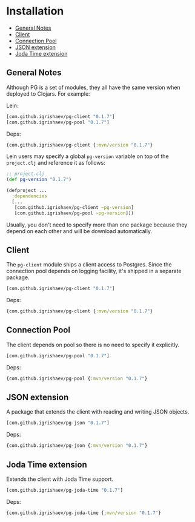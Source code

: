 # Installation

<!-- toc -->

- [General Notes](#general-notes)
- [Client](#client)
- [Connection Pool](#connection-pool)
- [JSON extension](#json-extension)
- [Joda Time extension](#joda-time-extension)

<!-- tocstop -->

## General Notes

Although PG is a set of modules, they all have the same version when deployed to
Clojars. For example:

Lein:

~~~clojure
[com.github.igrishaev/pg-client "0.1.7"]
[com.github.igrishaev/pg-pool "0.1.7"]
~~~

Deps:

~~~clojure
{com.github.igrishaev/pg-client {:mvn/version "0.1.7"}
~~~

Lein users may specify a global `pg-version` variable on top of the
`project.clj` and reference it as follows:

~~~clojure
;; project.clj
(def pg-version "0.1.7")

(defproject ...
  :dependencies
  [...
   [com.github.igrishaev/pg-client ~pg-version]
   [com.github.igrishaev/pg-pool ~pg-version]])
~~~

Usually, you don't need to specify more than one package because they depend on
each other and will be download automatically.

## Client

The `pg-client` module ships a client access to Postgres. Since the connection
pool depends on logging facility, it's shipped in a separate package.

~~~clojure
[com.github.igrishaev/pg-client "0.1.7"]
~~~

Deps:

~~~clojure
{com.github.igrishaev/pg-client {:mvn/version "0.1.7"}
~~~

## Connection Pool

The client depends on pool so there is no need to specify it explicitly.

~~~clojure
[com.github.igrishaev/pg-pool "0.1.7"]
~~~

Deps:

~~~clojure
{com.github.igrishaev/pg-pool {:mvn/version "0.1.7"}
~~~

## JSON extension

A package that extends the client with reading and writing JSON objects.

~~~clojure
[com.github.igrishaev/pg-json "0.1.7"]
~~~

Deps:

~~~clojure
{com.github.igrishaev/pg-json {:mvn/version "0.1.7"}
~~~

## Joda Time extension

Extends the client with Joda Time support.

~~~clojure
[com.github.igrishaev/pg-joda-time "0.1.7"]
~~~

Deps:

~~~clojure
{com.github.igrishaev/pg-joda-time {:mvn/version "0.1.7"}
~~~
